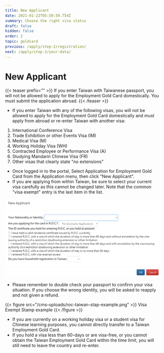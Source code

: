 ```yaml
---
title: New Applicant
date: 2021-01-22T05:59:59.754Z
summary: Choose the right visa status
draft: false
hidden: false
order: 2
topic: goldcard
previous: /apply/step-2/registration/
next: /apply/step-2/your-data/
---
```

# New Applicant

{{< teaser prefix="" >}}
If you enter Taiwan with Taiwanese passport, you will not be allowed to apply for the Employment Gold Card domestically. You must submit the application abroad.
{{< /teaser >}}

* If you enter Taiwan with any of the following visas, you will not be allowed to apply for the Employment Gold Card domestically and must apply from abroad or re-enter Taiwan with another visa:

1. International Conference Visa
2. Trade Exhibition or other Events Visa (IM)
3. Medical Visa (M)
4. Working Holiday Visa (WH)
5. Contracted Employee or Performance Visa (A)
6. Studying Mandarin Chinese Visa (FR)
7. Other visas that clearly state "no extensions"

* Once logged in to the portal, Select Application for Employment Gold Card from the Application menu, then click "New Applicant".
* If you are applying from within Taiwan, be sure to select your current visa carefully as this cannot be changed later. Note that the common "visa exempt" entry is the last item in the list.

![Visa Status](/cms-uploads/簽證狀態eng.png "Visa Status")

* Please remember to double check your passport to confirm your visa situation. If you choose the wrong identity, you will be asked to reapply and not given a refund.

{{< figure src="/cms-uploads/roc-taiwan-stap-example.png" >}}
Visa Exempt Stamp example
{{< /figure >}}

* If you are currently on a working holiday visa or a student visa for Chinese learning purposes, you cannot directly transfer to a Taiwan Employment Gold Card.
* If you hold a visa less than 60-days or are visa-free, or you cannot obtain the Taiwan Employment Gold Card within the time limit, you will still need to leave the country and re-enter.